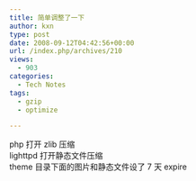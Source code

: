 ```yaml
---
title: 简单调整了一下
author: kxn
type: post
date: 2008-09-12T04:42:56+00:00
url: /index.php/archives/210
views:
  - 903
categories:
  - Tech Notes
tags:
  - gzip
  - optimize

---
```

php 打开 zlib 压缩  
lighttpd 打开静态文件压缩  
theme 目录下面的图片和静态文件设了 7 天 expire